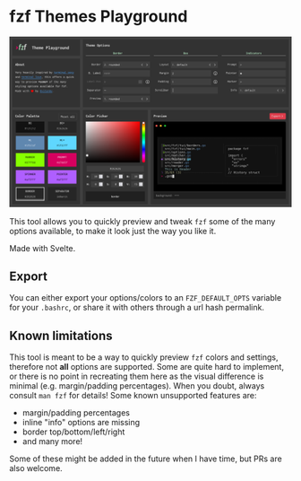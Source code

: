 # fzf Themes Playground

![Front page of fzf Theme Playground](./screenshot.png)

This tool allows you to quickly preview and tweak `fzf` some of the many options available,
to make it look just the way you like it.

Made with Svelte.

## Export

You can either export your options/colors to an `FZF_DEFAULT_OPTS` variable for your `.bashrc`, or
share it with others through a url hash permalink.

## Known limitations

This tool is meant to be a way to quickly preview `fzf` colors and settings, therefore
not **all** options are supported. Some are quite hard to implement, or there is no point in recreating
them here as the visual difference is minimal (e.g. margin/padding percentages). When you doubt, always consult `man fzf` for details! Some known unsupported features are:

- margin/padding percentages
- inline "info" options are missing
- border top/bottom/left/right
- and many more!

Some of these might be added in the future when I have time, but PRs are also welcome.
